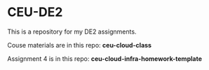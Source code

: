 # CEU-DE2
This is a repository for my DE2 assignments.

Couse materials are in this repo: **ceu-cloud-class**

Assignment 4 is in this repo: **ceu-cloud-infra-homework-template**
